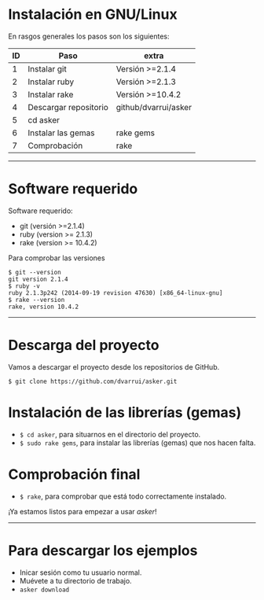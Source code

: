 
# Instalación en GNU/Linux

En rasgos generales los pasos son los siguientes:

| ID | Paso                  | extra                |
| -- | --------------------- | -------------------- |
|  1 | Instalar git          | Versión >=2.1.4      |
|  2 | Instalar ruby         | Versión >=2.1.3      |
|  3 | Instalar rake         | Versión >=10.4.2     |
|  4 | Descargar repositorio | github/dvarrui/asker |
|  5 | cd asker              | |
|  6 | Instalar las gemas    | rake gems |
|  7 | Comprobación          | rake |

---

# Software requerido

Software requerido:
* git (versión >=2.1.4)
* ruby (version >= 2.1.3)
* rake (version >= 10.4.2)

Para comprobar las versiones
```
$ git --version
git version 2.1.4
$ ruby -v
ruby 2.1.3p242 (2014-09-19 revision 47630) [x86_64-linux-gnu]
$ rake --version
rake, version 10.4.2
```

---

# Descarga del proyecto

Vamos a descargar el proyecto desde los repositorios de GitHub.
```
$ git clone https://github.com/dvarrui/asker.git
```

# Instalación de las librerías (gemas)

* `$ cd asker`, para situarnos en el directorio del proyecto.
* `$ sudo rake gems`, para instalar las librerías (gemas) que nos hacen falta.

# Comprobación final

* `$ rake`, para comprobar que está todo correctamente instalado.

¡Ya estamos listos para empezar a usar *asker*!

---

# Para descargar los ejemplos
* Inicar sesión como tu usuario normal.
* Muévete a tu directorio de trabajo.
* `asker download`

